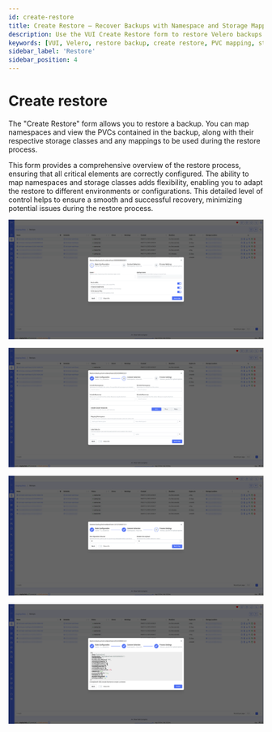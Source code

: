 ```yaml
---
id: create-restore
title: Create Restore – Recover Backups with Namespace and Storage Mapping
description: Use the VUI Create Restore form to restore Velero backups with detailed control. Map namespaces, view PVCs, and adjust storage classes to ensure a smooth and successful recovery process.
keywords: [VUI, Velero, restore backup, create restore, PVC mapping, storage class, Kubernetes recovery, backup restore process, VUI restore]
sidebar_label: 'Restore'
sidebar_position: 4
---
```


# Create restore

The "Create Restore" form allows you to restore a backup. You can map namespaces and view the PVCs contained in the backup, along with their respective storage classes and any mappings to be used during the restore process.

This form provides a comprehensive overview of the restore process, ensuring that all critical elements are correctly configured. The ability to map namespaces and storage classes adds flexibility, enabling you to adapt the restore to different environments or configurations. This detailed level of control helps to ensure a smooth and successful recovery, minimizing potential issues during the restore process.

![new restore](./../../assets/screenshots/05_create_restore_1.png)

![new restore](./../../assets/screenshots/05_create_restore_2.png)

![new restore](./../../assets/screenshots/05_create_restore_3.png)

![new restore](./../../assets/screenshots/05_create_restore_4.png)
